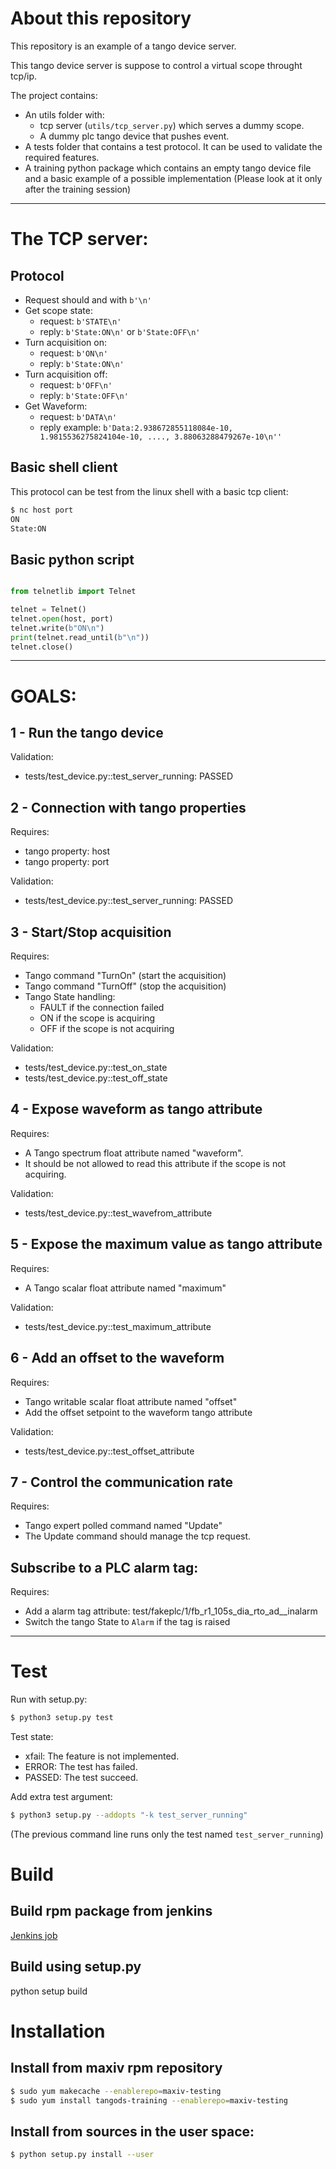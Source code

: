 About this repository
===


This repository is an example of a tango device server.

This tango device server is suppose to control a virtual scope throught tcp/ip.

The project contains:

 - An utils folder with:
     - tcp server (```utils/tcp_server.py```) which serves a dummy scope.
     - A dummy plc tango device that pushes event.
 - A tests folder that contains a test protocol. It can be used to validate the required features.
 - A training python package which contains an empty tango device file and a basic example of a possible implementation (Please look at it only after the training session)


---

The TCP server:
===

Protocol
---
 - Request should and with ```b'\n'```
 - Get scope state: 
     - request: ```b'STATE\n'```
     - reply: ```b'State:ON\n'``` or ```b'State:OFF\n'```
 - Turn acquisition on: 
     - request: ```b'ON\n'```
     - reply: ```b'State:ON\n'```
 - Turn acquisition off: 
     - request: ```b'OFF\n'```
     - reply: ```b'State:OFF\n'```
 - Get Waveform:
     - request: ```b'DATA\n'```
     - reply example: ```b'Data:2.938672855118084e-10, 1.9815536275824104e-10, ...., 3.88063288479267e-10\n''```

Basic shell client
---
This protocol can be test from the linux shell with a basic tcp client: 
```bash
$ nc host port
ON
State:ON
```
Basic python script
---
```python

from telnetlib import Telnet

telnet = Telnet()
telnet.open(host, port)
telnet.write(b"ON\n")
print(telnet.read_until(b"\n"))
telnet.close()
```

---


GOALS:
===

1 - Run the tango device
---
Validation:

 - tests/test_device.py::test_server_running: PASSED

2 - Connection with tango properties
---
Requires:

 - tango property: host
 - tango property: port

Validation:

 - tests/test_device.py::test_server_running: PASSED


3 - Start/Stop acquisition
---
Requires:

 - Tango command "TurnOn" (start the acquisition)
 - Tango command "TurnOff" (stop the acquisition)
 - Tango State handling:
     - FAULT if the connection failed
     - ON if the scope is acquiring
     - OFF if the scope is not acquiring

Validation:

 - tests/test_device.py::test_on_state
 - tests/test_device.py::test_off_state

4 - Expose waveform as tango attribute
---
Requires:

 - A Tango spectrum float attribute named "waveform".
 - It should be not allowed to read this attribute if the scope is not acquiring.

Validation:

 - tests/test_device.py::test_wavefrom_attribute

5 - Expose the maximum value as tango attribute
---
Requires:

 - A Tango scalar float attribute named "maximum"

Validation:

 - tests/test_device.py::test_maximum_attribute

6 - Add an offset to the waveform
---
Requires:

 - Tango writable scalar float attribute named "offset"
 - Add the offset setpoint to the waveform tango attribute

Validation:

 - tests/test_device.py::test_offset_attribute

7 - Control the communication rate
---
Requires:

 - Tango expert polled command named "Update"
 - The Update command should manage the tcp request.

Subscribe to a PLC alarm tag:
---
Requires:

 - Add a alarm tag attribute:  test/fakeplc/1/fb_r1_105s_dia_rto_ad__inalarm
 - Switch the tango State to ```Alarm``` if the tag is raised

---

Test
====
Run with setup.py:
```bash
$ python3 setup.py test
```

Test state:

 - xfail: The feature is not implemented.
 - ERROR: The test has failed.
 - PASSED: The test succeed.



Add extra test argument:
```bash
$ python3 setup.py --addopts "-k test_server_running" 
```
(The previous command line runs only the test named ```test_server_running```)


Build
====


Build rpm package from jenkins
----
[Jenkins job](http://w-v-ci-0.maxiv.lu.se/job/dev-maxiv-tangotraining-testing)


Build using setup.py
----
python setup build




Installation
=======

Install from maxiv rpm repository
--------
```bash
$ sudo yum makecache --enablerepo=maxiv-testing
$ sudo yum install tangods-training --enablerepo=maxiv-testing
```


Install from sources in the user space:
----
```bash
$ python setup.py install --user
```
